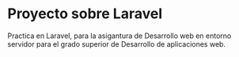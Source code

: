 <h1>Proyecto sobre Laravel </h1>
Practica en Laravel, para la asigantura de Desarrollo web en entorno servidor para el grado superior de Desarrollo de aplicaciones web. 
